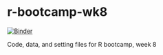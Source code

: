 # r-bootcamp-wk8

[![Binder](https://mybinder.org/badge_logo.svg)](https://mybinder.org/v2/gh/wingho-uw/r-bootcamp-wk8/HEAD?urlpath=rstudio)

Code, data, and setting files for R bootcamp, week 8
